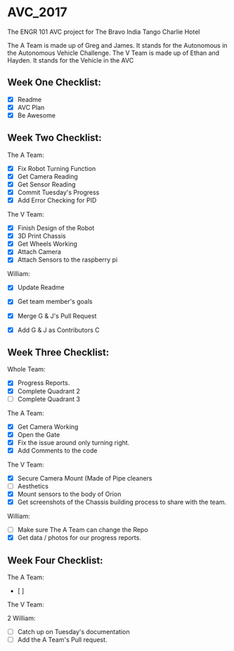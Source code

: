 # AVC_2017
The ENGR 101 AVC project for The Bravo India Tango Charlie Hotel

The A Team is made up of Greg and James. It stands for the Autonomous in the Autonomous Vehicle Challenge.
The V Team is made up of Ethan and Hayden. It stands for the Vehicle in the AVC

## Week One Checklist:

- [x] Readme
- [x] AVC Plan
- [x] Be Awesome

## Week Two Checklist:

The A Team:
- [x] Fix Robot Turning Function
- [x] Get Camera Reading
- [x] Get Sensor Reading
- [x] Commit Tuesday's Progress
- [x] Add Error Checking for PID

The V Team:
- [x] Finish Design of the Robot 
- [x] 3D Print Chassis
- [x] Get Wheels Working
- [x] Attach Camera
- [x] Attach Sensors to the raspberry pi

William:
- [x] Update Readme
- [x] Get team member's goals
- [x] Merge G & J's Pull Request
- [x] Add G & J as Contributors C


## Week Three Checklist:

Whole Team:
- [x] Progress Reports.
- [x] Complete Quadrant 2
- [ ] Complete Quadrant 3

The A Team:
- [x] Get Camera Working
- [x] Open the Gate
- [x] Fix the issue around only turning right.
- [x] Add Comments to the code

The V Team:
- [x] Secure Camera Mount (Made of Pipe cleaners
- [ ] Aesthetics
- [x] Mount sensors to the body of Orion
- [x] Get screenshots of the Chassis building process to share with the team.

William:
- [ ] Make sure The A Team can change the Repo
- [x] Get data / photos for our progress reports.

## Week Four Checklist:

The A Team:
- [ ] 

The V Team:

2
William:
- [ ] Catch up on Tuesday's documentation
- [ ] Add the A Team's Pull request.
